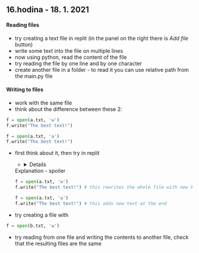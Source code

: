 ## **16.hodina - 18. 1. 2021**

#### Reading files
- try creating a text file in replit (in the panel on the right there is *Add file* button)
- write some text into the file on multiple lines
- now using python, read the content of the file
- try reading the file by one line and by one character
- create another file in a folder - to read it you can use relative path from the main.py file

#### Writing to files
- work with the same file
- think about the difference between these 2:
``` python
f = open(a.txt, 'w')
f.write("The best text!")

f = open(a.txt, 'a')
f.write("The best text!")
```
- first think about it, then try in replit
  - <details>
  <summary>Explanation - spoiler</summary>

  ``` python
  f = open(a.txt, 'w')
  f.write("The best text!") # this rewrites the whole file with new text

  f = open(a.txt, 'a')
  f.write("The best text!") # this adds new text at the end
  ```
  </details>

- try creating a file with 
``` python
f = open(b.txt, 'w')
```
- try reading from one file and writing the contents to another file, check that the resulting files are the same
